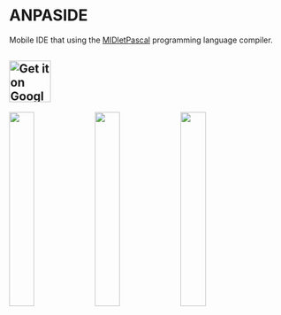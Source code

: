 ANPASIDE
========

Mobile IDE that using the [MIDletPascal](http://wikipedia.org/wiki/MIDletPascal) programming language compiler.

<a href='https://play.google.com/store/apps/details?id=com.github.helltar.anpaside'><img alt='Get it on Google Play' src='https://play.google.com/intl/en_us/badges/static/images/badges/en_badge_web_generic.png' height='75'/></a>
---
<img src="https://helltar.com/projects/anpaside/screenshots/Screenshot_20220205_002019.png" width="30%"> <img src="https://helltar.com/projects/anpaside/screenshots/Screenshot_20220205_002125.png" width="30%"> <img src="https://helltar.com/projects/anpaside/screenshots/Screenshot_20220205_002039.png" width="30%">
